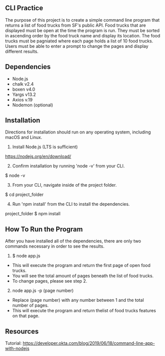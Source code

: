 ## CLI Practice

The purpose of this project is to create a simple command line program that returns a list of food trucks from SF's public API. Food trucks that are displayed must be open at the time the program is run. They must be sorted in ascending order by the food truck name and display its location. The food trucks must be pagniated where each page holds a list of 10 food trucks. Users must be able to enter a prompt to change the pages and display different results. 

## Dependencies 

- Node.js
- chalk v2.4
- boxen v4.0 
- Yargs v13.2
- Axios v.19
- Nodemon (optional)

## Installation

Directions for installation should run on any operating system, including macOS and Linux. 

1. Install Node.js (LTS is sufficient)

https://nodejs.org/en/download/

2. Confirm installation by running 'node -v' from your CLI. 

$ node -v

3. From your CLI, navigate inside of the project folder. 

$ cd project_folder

4. Run 'npm install' from the CLI to install the dependencies. 

project_folder $ npm install 

## How To Run the Program 

After you have installed all of the dependencies, there are only two commands necessary in order to see the results. 

1. $ node app.js 

- This will execute the program and return the first page of open food trucks. 
- You will see the total amount of pages beneath the list of food trucks. 
- To change pages, please see step 2. 

2. node app.js -p (page number)

- Replace (page number) with any number between 1 and the total number of pages. 
- This will execute the program and return thelist of food trucks features on that page. 

## Resources
Tutorial: https://developer.okta.com/blog/2019/06/18/command-line-app-with-nodejs